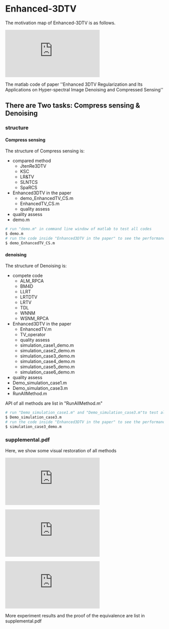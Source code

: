 # Enhanced-3DTV

The motivation map of Enhanced-3DTV is as follows. 

![motivation of Enhanced 3DTV](https://github.com/andrew-pengjj/Enhanced-3DTV/blob/master/Img/3DTVandOurs_v2.pdf)

The matlab code of paper ''Enhanced 3DTV Regularization and Its Applications on Hyper-spectral Image Denoising and Compressed Sensing''

## There are Two tasks: Compress sensing & Denoising 
### structure 
  #### Compress sensing
  The structure of Compress sensing is:
  * compared method 
    * JtenRe3DTV   
    * KSC
    * LR&TV
    * SLNTCS
    * SpaRCS
  * Enhanced3DTV in the paper
    * demo_EnhancedTV_CS.m
    * EnhancedTV_CS.m
    * quality assess
  * quality assess
  * demo.m

```bash
# run "demo.m" in command line window of matlab to test all codes
$ demo.m
# run the code inside "Enhanced3DTV in the paper" to see the performances of Enhanced 3DTV in compress sensing tasks.
$ demo_EnhancedTV_CS.m
```
  #### denoising
  The structure of Denoising is:
  * compete code
    * ALM_RPCA
    * BM4D
    * LLRT
    * LRTDTV
    * LRTV
    * TDL
    * WNNM
    * WSNM_RPCA
  * Enhanced3DTV in the paper
    * EnhancedTV.m
    * TV_operator
    * quality assess
    * simulation_case1_demo.m
    * simulation_case2_demo.m
    * simulation_case3_demo.m
    * simulation_case4_demo.m
    * simulation_case5_demo.m
    * simulation_case6_demo.m
  * quality assess
  * Demo_simulation_case1.m
  * Demo_simulation_case3.m
  * RunAllMethod.m

API of all methods are list in "RunAllMethod.m"  
```bash
# run "Demo_simulation_case1.m" and "Demo_simulation_case3.m"to test all the code. For example,
$ Demo_simulation_case3.m
# run the code inside "Enhanced3DTV in the paper" to see the performances of Enhanced 3DTV in Denoise tasks. For example,
$ simulation_case3_demo.m
```

### supplemental.pdf
Here, we show some visual restoration of all methods

![IndianPines](https://github.com/andrew-pengjj/Enhanced-3DTV/blob/master/Img/indian_pines_denosing.pdf)

![cs_dc_160](https://github.com/andrew-pengjj/Enhanced-3DTV/blob/master/Img/cs_dc_160.pdf)

![cs_lowal_80](https://github.com/andrew-pengjj/Enhanced-3DTV/blob/master/Img/cs_lowal_80.pdf)

More experiment results and the proof of the equivalence are list in supplemental.pdf


